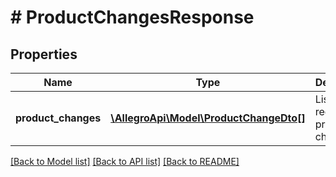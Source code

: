 # # ProductChangesResponse

## Properties

Name | Type | Description | Notes
------------ | ------------- | ------------- | -------------
**product_changes** | [**\AllegroApi\Model\ProductChangeDto[]**](ProductChangeDto.md) | List of requested product changes. | [optional]

[[Back to Model list]](../../README.md#models) [[Back to API list]](../../README.md#endpoints) [[Back to README]](../../README.md)
